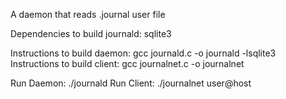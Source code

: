 A daemon that reads .journal user file

Dependencies to build journald: sqlite3

Instructions to build daemon: gcc journald.c -o journald -lsqlite3
Instructions to build client: gcc journalnet.c -o journalnet

Run Daemon: ./journald
Run Client: ./journalnet user@host

